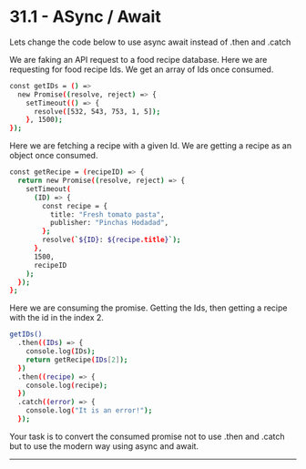 # 31.1 - ASync / Await

Lets change the code below to use async await instead of .then and .catch

We are faking an API request to a food recipe database. Here we are requesting
for food recipe Ids. We get an array of Ids once consumed.

```sh
const getIDs = () =>
  new Promise((resolve, reject) => {
    setTimeout(() => {
      resolve([532, 543, 753, 1, 5]);
    }, 1500);
});
```

Here we are fetching a recipe with a given Id. We are getting a recipe as an
object once consumed.

```sh
const getRecipe = (recipeID) => {
  return new Promise((resolve, reject) => {
    setTimeout(
      (ID) => {
        const recipe = {
          title: "Fresh tomato pasta",
          publisher: "Pinchas Hodadad",
        };
        resolve(`${ID}: ${recipe.title}`);
      },
      1500,
      recipeID
    );
  });
};
```

Here we are consuming the promise. Getting the Ids, then getting a recipe with
the id in the index 2.

```sh
getIDs()
  .then((IDs) => {
    console.log(IDs);
    return getRecipe(IDs[2]);
  })
  .then((recipe) => {
    console.log(recipe);
  })
  .catch((error) => {
    console.log("It is an error!");
  });
```

Your task is to convert the consumed promise not to use .then and .catch but to
use the modern way using async and await.

---
